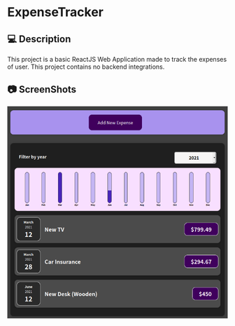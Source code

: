 # ExpenseTracker
## 💻 Description
This project is a basic ReactJS Web Application made to track the expenses of user. This project contains no backend integrations.

## 📷 ScreenShots

<kbd>
  <img src="./screenshot.png" alt="Expense Tracker" width="600" />
</kbd>
